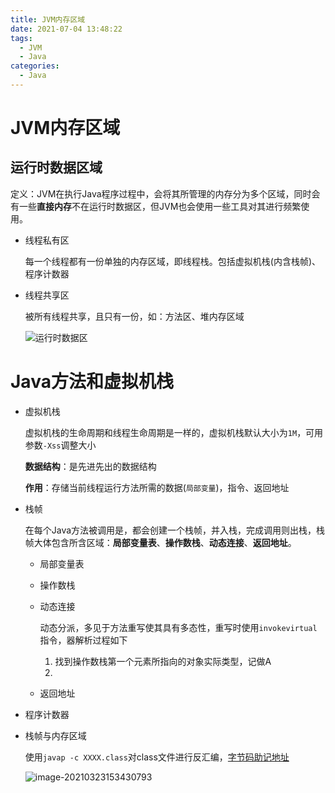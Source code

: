 ```yaml
---
title: JVM内存区域
date: 2021-07-04 13:48:22
tags: 
  - JVM
  - Java
categories: 
  - Java
---
```

# JVM内存区域

## 运行时数据区域

定义：JVM在执行Java程序过程中，会将其所管理的内存分为多个区域，同时会有一些**直接内存**不在运行时数据区，但JVM也会使用一些工具对其进行频繁使用。

* 线程私有区

  每一个线程都有一份单独的内存区域，即线程栈。包括虚拟机栈(内含栈帧)、程序计数器
<!--more-->
* 线程共享区

  被所有线程共享，且只有一份，如：方法区、堆内存区域

  ![运行时数据区](http://images.marcus659.com/blog/jvm_memory_region.jpg)

# Java方法和虚拟机栈

* 虚拟机栈

  虚拟机栈的生命周期和线程生命周期是一样的，虚拟机栈默认大小为`1M`，可用参数`-Xss`调整大小

  **数据结构**：是先进先出的数据结构

  **作用**：存储当前线程运行方法所需的数据(`局部变量`)，指令、返回地址

* 栈帧

  在每个Java方法被调用是，都会创建一个栈帧，并入栈，完成调用则出栈，栈帧大体包含所含区域：**局部变量表**、**操作数栈**、**动态连接**、**返回地址**。

  - 局部变量表

  - 操作数栈

  - 动态连接

    动态分派，多见于方法重写使其具有多态性，重写时使用`invokevirtual`指令，器解析过程如下

    1. 找到操作数栈第一个元素所指向的对象实际类型，记做A
    2. 

  - 返回地址

* 程序计数器

* 栈帧与内存区域

  使用`javap -c XXXX.class`对class文件进行反汇编，[字节码助记地址](https://cloud.tencent.com/developer/article/1333540)

  ![image-20210323153430793](C:\Users\admin\AppData\Roaming\Typora\typora-user-images\image-20210323153430793.png)





